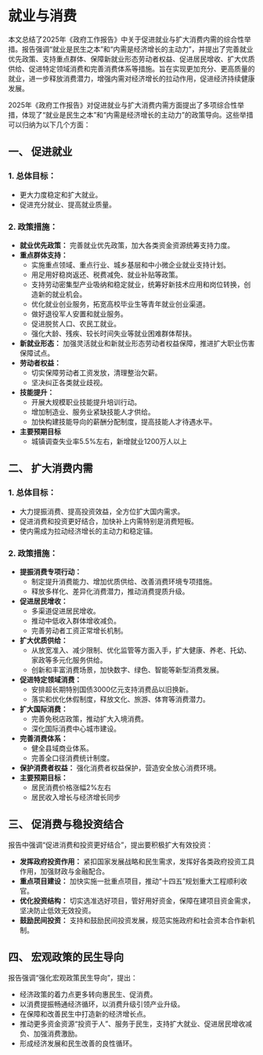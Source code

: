 # 就业与消费

本文总结了2025年《政府工作报告》中关于促进就业与扩大消费内需的综合性举措。报告强调“就业是民生之本”和“内需是经济增长的主动力”，并提出了完善就业优先政策、支持重点群体、保障新就业形态劳动者权益、促进居民增收、扩大优质供给、促进特定领域消费和完善消费体系等措施。旨在实现更加充分、更高质量的就业，进一步释放消费潜力，增强内需对经济增长的拉动作用，促进经济持续健康发展。

2025年《政府工作报告》对促进就业与扩大消费内需方面提出了多项综合性举措，体现了“就业是民生之本”和“内需是经济增长的主动力”的政策导向。这些举措可以归纳为以下几个方面：

## 一、 促进就业

### 1. 总体目标：
- 更大力度稳定和扩大就业。
- 促进充分就业、提高就业质量。

### 2. 政策措施：
- **就业优先政策：** 完善就业优先政策，加大各类资金资源统筹支持力度。
- **重点群体支持：**
  - 实施重点领域、重点行业、城乡基层和中小微企业就业支持计划。
  - 用足用好稳岗返还、税费减免、就业补贴等政策。
  - 支持劳动密集型产业吸纳和稳定就业，统筹好新技术应用和岗位转换，创造新的就业机会。
  - 优化就业创业服务，拓宽高校毕业生等青年就业创业渠道。
  - 做好退役军人安置和就业服务。
  - 促进脱贫人口、农民工就业。
  - 强化大龄、残疾、较长时间失业等就业困难群体帮扶。
- **新就业形态：** 加强灵活就业和新就业形态劳动者权益保障，推进扩大职业伤害保障试点。
- **劳动者权益：**
  - 切实保障劳动者工资发放，清理整治欠薪。
  - 坚决纠正各类就业歧视。
- **技能提升：**
  - 开展大规模职业技能提升培训行动。
  - 增加制造业、服务业紧缺技能人才供给。
  - 加快构建技能导向的薪酬分配制度，提高技能人才待遇水平。
- **主要预期目标**
  - 城镇调查失业率5.5%左右，新增就业1200万人以上

## 二、 扩大消费内需

### 1. 总体目标：
- 大力提振消费、提高投资效益，全方位扩大国内需求。
- 促进消费和投资更好结合，加快补上内需特别是消费短板。
- 使内需成为拉动经济增长的主动力和稳定锚。

### 2. 政策措施：
- **提振消费专项行动：**
  - 制定提升消费能力、增加优质供给、改善消费环境专项措施。
  - 释放多样化、差异化消费潜力，推动消费提质升级。
- **促进居民增收：**
  - 多渠道促进居民增收。
  - 推动中低收入群体增收减负。
  - 完善劳动者工资正常增长机制。
- **扩大优质供给：**
  - 从放宽准入、减少限制、优化监管等方面入手，扩大健康、养老、托幼、家政等多元化服务供给。
  - 创新和丰富消费场景，加快数字、绿色、智能等新型消费发展。
- **促进特定领域消费：**
  - 安排超长期特别国债3000亿元支持消费品以旧换新。
  - 落实和优化休假制度，释放文化、旅游、体育等消费潜力。
- **扩大国际消费：**
  - 完善免税店政策，推动扩大入境消费。
  - 深化国际消费中心城市建设。
- **完善消费体系：**
  - 健全县域商业体系。
  - 完善全口径消费统计制度。
- **保护消费者权益：** 强化消费者权益保护，营造安全放心消费环境。
- **主要预期目标：**
  - 居民消费价格涨幅2%左右
  - 居民收入增长与经济增长同步

## 三、 促消费与稳投资结合

报告中强调“促进消费和投资更好结合”，提出要积极扩大有效投资：

- **发挥政府投资作用：** 紧扣国家发展战略和民生需求，发挥好各类政府投资工具作用，加强财政与金融配合。
- **重点项目建设：** 加快实施一批重点项目，推动“十四五”规划重大工程顺利收官。
- **优化投资结构：** 切实选准选好项目，管好用好资金，保障在建项目资金需求，坚决防止低效无效投资。
- **鼓励民间投资：** 支持和鼓励民间投资发展，规范实施政府和社会资本合作新机制。

## 四、 宏观政策的民生导向

报告强调“强化宏观政策民生导向”，提出：

- 经济政策的着力点更多转向惠民生、促消费。
- 以消费提振畅通经济循环，以消费升级引领产业升级。
- 在保障和改善民生中打造新的经济增长点。
- 推动更多资金资源“投资于人”、服务于民生，支持扩大就业、促进居民增收减负、加强消费激励。
- 形成经济发展和民生改善的良性循环。
